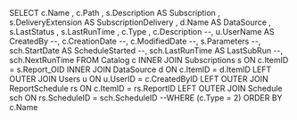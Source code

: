 SELECT c.Name 
, c.Path
, s.Description AS Subscription
, s.DeliveryExtension AS SubscriptionDelivery
, d.Name  AS DataSource
, s.LastStatus
, s.LastRunTime
, c.Type
, c.Description
--, u.UserName AS CreatedBy
--, c.CreationDate
--, c.ModifiedDate
--, s.Parameters
--, sch.StartDate AS ScheduleStarted
--, sch.LastRunTime AS LastSubRun
--, sch.NextRunTime
FROM Catalog c
INNER JOIN
Subscriptions s ON c.ItemID = s.Report_OID
INNER JOIN
DataSource d ON c.ItemID = d.ItemID
LEFT OUTER JOIN
Users u ON u.UserID = c.CreatedByID
LEFT OUTER JOIN
ReportSchedule rs ON c.ItemID = rs.ReportID
LEFT OUTER JOIN
Schedule sch ON rs.ScheduleID = sch.ScheduleID
--WHERE (c.Type = 2)
ORDER BY c.Name 